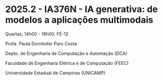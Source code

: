 # 2025.2 - IA376N - IA generativa: de modelos a aplicações multimodais

Quartas, 14h00 - 18h00, FE-12

Profa. Paula Dornhofer Paro Costa

Depto. de Engenharia de Computação e Automação (DCA)

Faculdade de Engenharia Elétrica e de Computação (FEEC)

Universidade Estadual de Campinas (UNICAMP)



